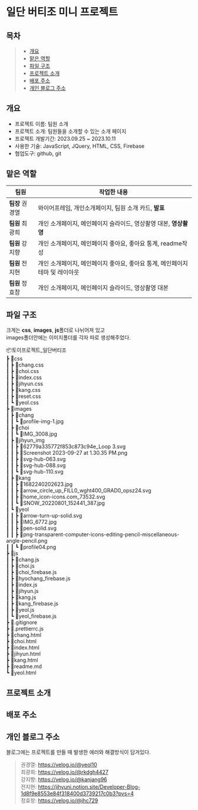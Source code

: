 # 일단 버티조 미니 프로젝트

## 목차
 > - [개요](#개요)
 > - [맡은 역할](#맡은-역할)
 > - [파일 구조](#파일-구조)
 > - [프로젝트 소개](#프로젝트-소개)
 > - [배포 주소](#배포-주소)
 > - [개인 블로그 주소](#개인-블로그-주소)

## 개요
- 프로젝트 이름: 팀원 소개
- 프로젝트 소개: 팀원들을 소개할 수 있는 소개 페이지
- 프로젝트 개발기간: 2023.09.25 ~ 2023.10.11
- 사용한 기술: JavaScript, JQuery, HTML, CSS, Firebase
- 협업도구: github, git

## 맡은 역할
|팀원|작업한 내용|
|---|---|
|**팀장** 권경열|와이어프레임, 개인소개페이지, 팀원 소개 카드, **발표**|
|**팀원** 최광희|개인 소개페이지, 메인페이지 슬라이드, 영상촬영 대본, **영상촬영**|
|**팀원** 강지향|개인 소개페이지, 메인페이지 좋아요, 좋아요 통계, readme작성|
|**팀원** 전지현|개인 소개페이지, 메인페이지 좋아요, 좋아요 통계, 메인페이지 테마 및 레이아웃|
|**팀원** 정효창|개인 소개페이지, 메인페이지 슬라이드, 영상촬영 대본|

## 파일 구조
크게는 **css**, **images**, **js**폴더로 나뉘어져 있고  
images폴더안에는 이미지폴더를 각자 따로 생성해주었다.  

📦토이프로젝트_일단버티조  
 ┣ 📂css  
 ┃ ┣ 📜chang.css  
 ┃ ┣ 📜choi.css  
 ┃ ┣ 📜index.css  
 ┃ ┣ 📜jihyun.css  
 ┃ ┣ 📜kang.css  
 ┃ ┣ 📜reset.css  
 ┃ ┗ 📜yeol.css  
 ┣ 📂images  
 ┃ ┣ 📂chang  
 ┃ ┃ ┗ 📜profile-img-1.jpg  
 ┃ ┣ 📂choi  
 ┃ ┃ ┗ 📜IMG_3008.jpg  
 ┃ ┣ 📂jihyun_img  
 ┃ ┃ ┣ 📜62779a335772f853c873c94e_Loop 3.svg  
 ┃ ┃ ┣ 📜Screenshot 2023-09-27 at 1.30.35 PM.png  
 ┃ ┃ ┣ 📜svg-hub-063.svg  
 ┃ ┃ ┣ 📜svg-hub-088.svg  
 ┃ ┃ ┗ 📜svg-hub-110.svg  
 ┃ ┣ 📂kang  
 ┃ ┃ ┣ 📜1682240202623.jpg  
 ┃ ┃ ┣ 📜arrow_circle_up_FILL0_wght400_GRAD0_opsz24.svg  
 ┃ ┃ ┣ 📜home_icon-icons.com_73532.svg  
 ┃ ┃ ┗ 📜SNOW_20220801_152441_387.jpg  
 ┃ ┗ 📂yeol  
 ┃ ┃ ┣ 📜arrow-turn-up-solid.svg  
 ┃ ┃ ┣ 📜IMG_6772.jpg  
 ┃ ┃ ┣ 📜pen-solid.svg  
 ┃ ┃ ┣ 📜png-transparent-computer-icons-editing-pencil-miscellaneous-angle-pencil.png  
 ┃ ┃ ┗ 📜profile04.png  
 ┣ 📂js  
 ┃ ┣ 📜chang.js  
 ┃ ┣ 📜choi.js  
 ┃ ┣ 📜choi_firebase.js  
 ┃ ┣ 📜hyochang_firebase.js  
 ┃ ┣ 📜index.js  
 ┃ ┣ 📜jihyun.js  
 ┃ ┣ 📜kang.js  
 ┃ ┣ 📜kang_firebase.js  
 ┃ ┣ 📜yeol.js  
 ┃ ┗ 📜yeol_firebase.js  
 ┣ 📜.gitignore  
 ┣ 📜.prettierrc.js  
 ┣ 📜chang.html  
 ┣ 📜choi.html  
 ┣ 📜index.html  
 ┣ 📜jihyun.html  
 ┣ 📜kang.html  
 ┣ 📜readme.md  
 ┗ 📜yeol.html  

## 프로젝트 소개


## 배포 주소


## 개인 블로그 주소
블로그에는 프로젝트를 만들 때 발생한 에러와 해결방식이 담겨있다.
> 권경열: https://velog.io/@yeol10  
> 최광희: https://velog.io/@rkdgh4427  
> 강지향: https://velog.io/@kanjang96  
> 전지현: https://jihyuni.notion.site/Developer-Blog-1d8f9e8553e84f318400d3739217c0b3?pvs=4  
> 정효창: https://velog.io/@jhc729


